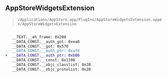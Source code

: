 ## AppStoreWidgetsExtension

> `/Applications/AppStore.app/PlugIns/AppStoreWidgetsExtension.appex/AppStoreWidgetsExtension`

```diff

   __TEXT.__eh_frame: 0x208
   __DATA_CONST.__auth_got: 0xea8
   __DATA_CONST.__got: 0x570
-  __DATA_CONST.__auth_ptr: 0xaf8
+  __DATA_CONST.__auth_ptr: 0xb00
   __DATA_CONST.__const: 0x1198
   __DATA_CONST.__objc_classlist: 0x20
   __DATA_CONST.__objc_protolist: 0x20

```
